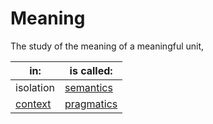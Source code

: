 # Meaning

The study of the meaning of a meaningful unit,

| in:                   | is called:                               |
| --------------------- | ---------------------------------------- |
| isolation             | [semantics](semantics-vs-pragmatics.md)  |
| [context](context.md) | [pragmatics](semantics-vs-pragmatics.md) |
